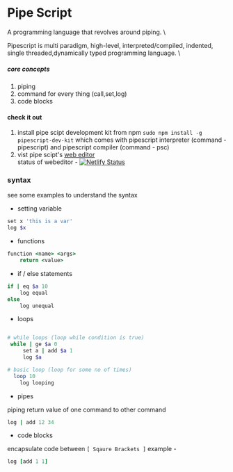# Pipe Script

A programming language that revolves around piping. \

Pipescript is multi paradigm, high-level, interpreted/compiled, indented, single threaded,dynamically typed programming language. \

##### core concepts
1. piping
2. command for every thing (call,set,log)
3. code blocks

#### check it out

1. install pipe scipt development kit from npm `sudo npm install -g pipescript-dev-kit` which comes with pipescript interpreter (command - pipescript) and pipescript compiler (command - psc)
2. vist pipe scipt's [web editor](https://pipescript.netlify.app/) <br/>
   status of webeditor - [![Netlify Status](https://api.netlify.com/api/v1/badges/a22b7a82-8fd8-4f28-9ee8-af363696dc29/deploy-status)](https://app.netlify.com/sites/pipescript/deploys)

### syntax

see some examples to understand the syntax

- setting variable
```ruby
set x 'this is a var'
log $x 
```

- functions

```ruby
function <name> <args>
    return <value>
```

- if / else statements

```ruby
if | eq $a 10
    log equal
else
    log unequal
```

- loops

```ruby

# while loops (loop while condition is true)
 while | ge $a 0
     set a | add $a 1
     log $a

# basic loop (loop for some no of times)
  loop 10
    log looping
```

- pipes

piping return value of one command to other command

```ruby
log | add 12 34
```

- code blocks

encapsulate code between `[ Sqaure Brackets ]`
example -

```ruby
log [add 1 1]
```
